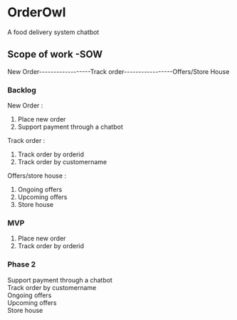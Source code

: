 # OrderOwl


A food delivery system chatbot

## Scope of work -SOW


New Order------------------Track order-----------------Offers/Store House       

     
                        
### Backlog

New Order : 
1. Place new order
2. Support payment through a chatbot

Track order :
1. Track order by orderid
2. Track order by customername

Offers/store house :
1. Ongoing offers
2. Upcoming offers
3. Store house


### MVP
1. Place new order
2. Track order by orderid


### Phase 2
Support payment through a chatbot<br>
Track order by customername<br>
Ongoing offers<br>
Upcoming offers<br>
Store house<br>

